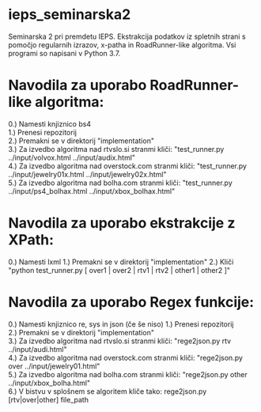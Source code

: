 ﻿# ieps_seminarska2
Seminarska 2 pri premdetu IEPS.
Ekstrakcija podatkov iz spletnih strani s pomočjo regularnih izrazov, x-patha in RoadRunner-like algoritma.
Vsi programi so napisani v Python 3.7.


# Navodila za uporabo RoadRunner-like algoritma:
0.) Namesti knjiznico bs4  
1.) Prenesi repozitorij  
2.) Premakni se v direktorij "implementation"  
3.) Za izvedbo algoritma nad rtvslo.si stranmi kliči: "test_runner.py ../input/volvox.html ../input/audix.html"  
4.) Za izvedbo algoritma nad overstock.com stranmi kliči: "test_runner.py ../input/jewelry01x.html ../input/jewelry02x.html"  
5.) Za izvedbo algoritma nad bolha.com stranmi kliči: "test_runner.py ../input/ps4_bolhax.html ../input/xbox_bolhax.html"  

# Navodila za uporabo ekstrakcije z XPath:
0.) Namesti lxml
1.) Premakni se v direktorij "implementation"
2.) Kliči "python test_runner.py [ over1 | over2 | rtv1 | rtv2 | other1 | other2 ]"

# Navodila za uporabo Regex funkcije:
0.) Namesti knjiznico re, sys in json (če še niso) 
1.) Prenesi repozitorij  
2.) Premakni se v direktorij "implementation"  
3.) Za izvedbo algoritma nad rtvslo.si stranmi kliči: "rege2json.py rtv ../input/audi.html"  
4.) Za izvedbo algoritma nad overstock.com stranmi kliči: "rege2json.py over ../input/jewelry01.html"  
5.) Za izvedbo algoritma nad bolha.com stranmi kliči: "rege2json.py other ../input/xbox_bolha.html"  
6.) V bistvu v splošnem se algoritem kliče tako: rege2json.py [rtv|over|other] file_path

